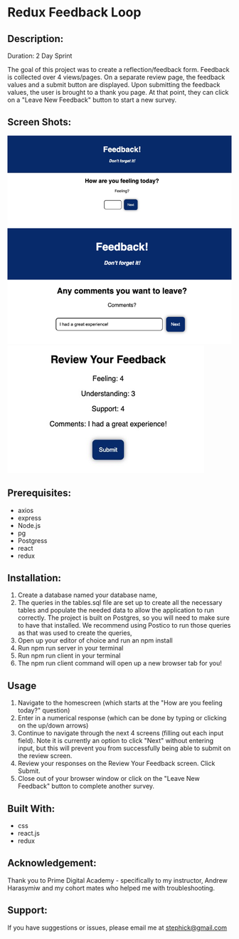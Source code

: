 # Redux Feedback Loop


## Description:

Duration:  2 Day Sprint

The goal of this project was to create a reflection/feedback form.  Feedback is collected over 4 views/pages.  On a separate review page, the feedback values and a submit button are displayed.  Upon submitting the feedback values, the user is brought to a thank you page.  At that point, they can click on a "Leave New Feedback" button to start a new survey.

## Screen Shots:

![Screen Shot of Feedback Page](./wireframes/Feedback1.jpeg)
![Screen Shot of Comments Page](./wireframes/Feedback_CommentsScreen.png)
![Screen Shot of Review Screen](./wireframes/Feedback_ReviewScreen.jpeg)

## Prerequisites:

- axios
- express
- Node.js
- pg
- Postgress
- react
- redux

## Installation:

1. Create a database named your database name,
2. The queries in the tables.sql file are set up to create all the necessary tables and populate the needed data to allow the application to run correctly. The project is built on Postgres, so you will need to make sure to have that installed. We recommend using Postico to run those queries as that was used to create the queries,
3. Open up your editor of choice and run an npm install
4. Run npm run server in your terminal
5. Run npm run client in your terminal
6. The npm run client command will open up a new browser tab for you!


## Usage

1. Navigate to the homescreen (which starts at the "How are you feeling today?" question)
2. Enter in a numerical response (which can be done by typing or clicking on the up/down arrows)
3. Continue to navigate through the next 4 screens (filling out each input field).  Note it is currently an option to click "Next" without entering input, but this will prevent you from successfully being able to submit on the review screen.  
4.  Review your responses on the Review Your Feedback screen.  Click Submit.
5.  Close out of your browser window or click on the "Leave New Feedback" button to complete another survey.


## Built With:

- css
- react.js
- redux

## Acknowledgement:
Thank you to Prime Digital Academy - specifically to my instructor, Andrew Harasymiw and my cohort mates who helped me with troubleshooting.

## Support:
If you have suggestions or issues, please email me at stephick@gmail.com